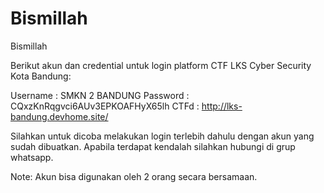 # Bismillah
Bismillah

Berikut akun dan credential untuk login platform CTF LKS Cyber Security Kota Bandung:

Username : SMKN 2 BANDUNG
Password : CQxzKnRqgvci6AUv3EPKOAFHyX65lh
CTFd : http://lks-bandung.devhome.site/

Silahkan untuk dicoba melakukan login terlebih dahulu dengan akun yang sudah dibuatkan. Apabila terdapat kendalah silahkan hubungi di grup whatsapp.

Note: Akun bisa digunakan oleh 2 orang secara bersamaan.
